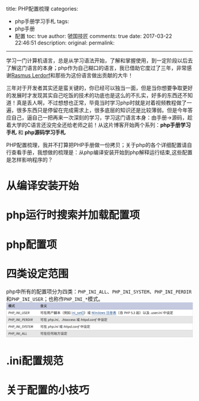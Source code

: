 title: PHP配置梳理
categories:
  - php手册学习手札
tags:
  - php手册
  - 配置
toc: true
author: 虢国技匠
comments: true
date: 2017-03-22 22:46:51
description:
original:
permalink:
---
学习一门计算机语言，总是从学习语法开始，了解和掌握使用，到一定阶段以后去了解这门语言的本身；php作为自己糊口的语言，我已借助它度过了三年，非常感谢[Rasmus Lerdorf](http://baike.baidu.com/item/Rasmus%20Lerdorf)和那些为这份语言做出贡献的大牛！

三年对于开发者其实还是蛮关键的，你已经可以独当一面，但是当你想要争取更好的发展时才发现其实自己吃饭的技术的功底也是这么的不扎实，好多的东西还不知道！真是丢人啊，不过想想也正常，毕竟当时学习php时就是对着视频教程做了一遍，很多东西只是停留在完成需求上，很多底层的知识还是比较薄弱。但是今年答应自己，逼自己一把再来一次深刻的学习，学习这门语言本身：由手册->源码，趁着大学的C语言还没完全还给老师之前！从这片博客开始两个系列：**php手册学习手札** 和 **php源码学习手札**

PHP配置梳理，我并不打算把PHP手册做一份拷贝；关于php的各个详细配置请自行查看手册，我想做的梳理是：从php编译安装开始到php解释运行结束,这些配置是怎样影响程序的？
<!-- more -->

# 从编译安装开始


# php运行时搜索并加载配置项

# php配置项

# 四类设定范围
php中所有的配置项分为四类：`PHP_INI_ALL`、`PHP_INI_SYSTEM`、`PHP_INI_PERDIR`和`PHP_INI_USER`；也称作`PHP_INI_*`模式。
![](/images/php/man/1.png)

# .ini配置规范

# 关于配置的小技巧
